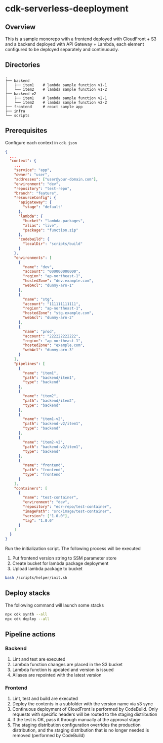 # cdk-serverless-deeployment

## Overview

This is a sample monorepo with a frontend deployed with CloudFront + S3 and a backend deployed with API Gateway + Lambda,
each element configured to be deployed separately and continuously.

## Directories

```text
.
├── backend
│   ├── item1    # lambda sample function v1-1
│   └── item2    # lambda sample function v1-2
├── backend-v2
│   ├── item1    # lambda sample function v2-1
│   └── item2    # lambda sample function v2-2
├── frontend     # react sample app
├── infra
└── scripts
```

## Prerequisites

Configure each context in `cdk.json`

```json
{
  ...
  "context": {
    ...
    "service": "app",
    "owner": "user",
    "addresses": ["user@your-domain.com"],
    "environment": "dev",
    "repository": "test-repo",
    "branch": "feature",
    "resourceConfig": {
      "apigateway": {
        "stage": "default"
      },
      "lambda": {
        "bucket": "lambda-packages",
        "alias": "live",
        "package": "function.zip"
      },
      "codebuild": {
        "localDir": "scripts/build"
      }
    },
    "environments": [
      {
        "name": "dev",
        "account": "000000000000",
        "region": "ap-northeast-1",
        "hostedZone": "dev.example.com",
        "webAcl": "dummy-arn-1"
      },
      {
        "name": "stg",
        "account": "111111111111",
        "region": "ap-northeast-1",
        "hostedZone": "stg.example.com",
        "webAcl": "dummy-arn-2"
      },
      {
        "name": "prod",
        "account": "222222222222",
        "region": "ap-northeast-1",
        "hostedZone": "example.com",
        "webAcl": "dummy-arn-3"
      }
    ],
    "pipelines": [
      {
        "name": "item1",
        "path": "backend/item1",
        "type": "backend"
      },
      {
        "name": "item2",
        "path": "backend/item2",
        "type": "backend"
      },
      {
        "name": "item1-v2",
        "path": "backend-v2/item1",
        "type": "backend"
      },
      {
        "name": "item2-v2",
        "path": "backend-v2/item1",
        "type": "backend"
      },
      {
        "name": "frontend",
        "path": "frontend",
        "type": "frontend"
      }
    ],
    "containers": [
      {
        "name": "test-container",
        "environment": "dev",
        "repository": "ecr-repo/test-container",
        "imagePath": "src/image/test-container",
        "version": ["1.0.0"],
        "tag": "1.0.0"
      }
    ]
  }
}
```

Run the initialization script. The following process will be executed

   1. Put frontend version string to SSM parameter store
   2. Create bucket for lambda package deployment
   3. Upload lambda package to bucket

```bash
bash /scripts/helper/init.sh
```

## Deploy stacks

The following command will launch some stacks

```sh
npx cdk synth --all
npx cdk deploy --all
```

## Pipeline actions

### Backend

1. Lint and test are executed
1. Lambda function changes are placed in the S3 bucket
1. Lambda function is updated and version is issued
1. Aliases are repointed with the latest version

### Frontend

1. Lint, test and build are executed
1. Deploy the contents in a subfolder with the version name via s3 sync
1. Continuous deployment of CloudFront is performed by CodeBuild. Only requests with specific headers will be routed to the staging distribution
1. If the test is OK, pass it through manually at the approval stage
1. The staging distribution configuration overrides the production distribution, and the staging distribution that is no longer needed is removed (performed by CodeBuild)
